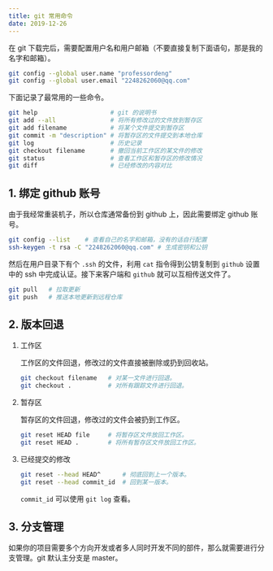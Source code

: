 ```yaml
---
title: git 常用命令
date: 2019-12-26
---
```


在 git 下载完后，需要配置用户名和用户邮箱（不要直接复制下面语句，那是我的名字和邮箱）。

```bash
git config --global user.name "professordeng"
git config --global user.email "2248262060@qq.com"
```

下面记录了最常用的一些命令。

```bash
git help                    # git 的说明书
git add --all               # 将所有修改过的文件放到暂存区
git add filename            # 将某个文件提交到暂存区
git commit -m "description" # 将暂存区的文件提交到本地仓库
git log                     # 历史记录
git checkout filename       # 撤回当前工作区的某文件的修改
git status                  # 查看工作区和暂存区的修改情况
git diff                    # 已经修改的内容对比
```

## 1. 绑定 github 账号

由于我经常重装机子，所以仓库通常备份到 github 上，因此需要绑定 github 账号。

```bash
git config --list    # 查看自己的名字和邮箱，没有的话自行配置
ssh-keygen -t rsa -C "2248262060@qq.com" # 生成密钥和公钥
```

然后在用户目录下有个 `.ssh` 的文件，利用 `cat` 指令得到公钥复制到 `github` 设置中的 ssh 中完成认证。接下来客户端和 `github` 就可以互相传送文件了。

```bash
git pull   # 拉取更新
git push   # 推送本地更新到远程仓库
```

## 2. 版本回退

1. 工作区

   工作区的文件回退，修改过的文件直接被删除或扔到回收站。

   ```bash
   git checkout filename   # 对某一文件进行回退。
   git checkout .          # 对所有跟踪文件进行回退。
   ```

2. 暂存区

   暂存区的文件回退，修改过的文件会被扔到工作区。

   ```bash
   git reset HEAD file     # 将暂存区文件放回工作区。
   git reset HEAD .        # 将所有暂存区文件放回工作区。
   ```

3. 已经提交的修改

   ```bash
   git reset --head HEAD^      # 彻底回到上一个版本。
   git reset --head commit_id  # 回到某一版本。
   ```

   `commit_id` 可以使用 `git log` 查看。

## 3. 分支管理

如果你的项目需要多个方向开发或者多人同时开发不同的部件，那么就需要进行分支管理。git 默认主分支是 master。